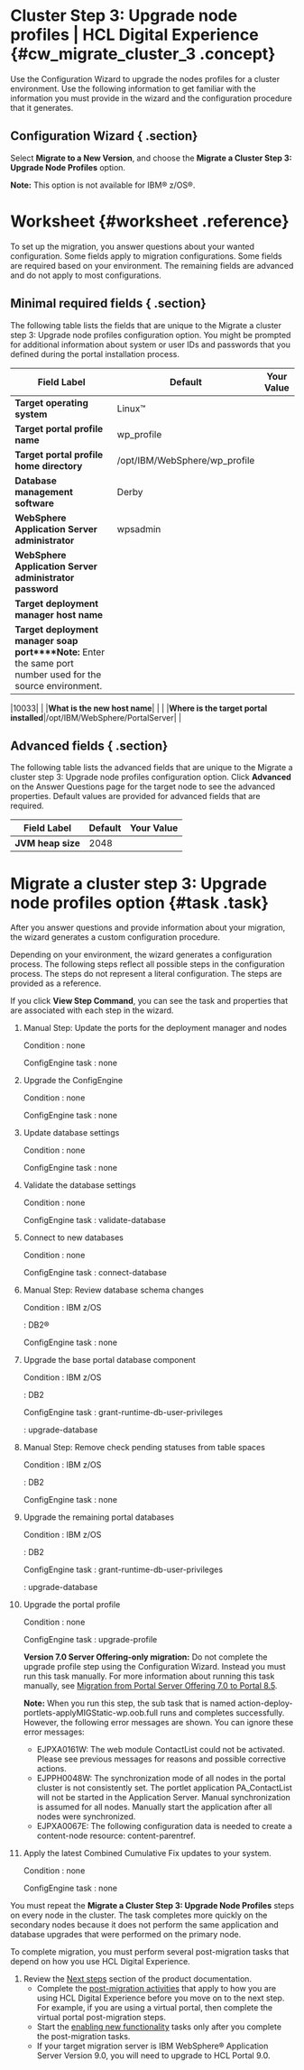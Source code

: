 # Cluster Step 3: Upgrade node profiles \| HCL Digital Experience {#cw_migrate_cluster_3 .concept}

Use the Configuration Wizard to upgrade the nodes profiles for a cluster environment. Use the following information to get familiar with the information you must provide in the wizard and the configuration procedure that it generates.

## Configuration Wizard { .section}

Select **Migrate to a New Version**, and choose the **Migrate a Cluster Step 3: Upgrade Node Profiles** option.

**Note:** This option is not available for IBM® z/OS®.

# Worksheet {#worksheet .reference}

To set up the migration, you answer questions about your wanted configuration. Some fields apply to migration configurations. Some fields are required based on your environment. The remaining fields are advanced and do not apply to most configurations.

## Minimal required fields { .section}

The following table lists the fields that are unique to the Migrate a cluster step 3: Upgrade node profiles configuration option. You might be prompted for additional information about system or user IDs and passwords that you defined during the portal installation process.

|Field Label|Default|Your Value|
|-----------|-------|----------|
|**Target operating system**|Linux™| |
|**Target portal profile name**|wp\_profile| |
|**Target portal profile home directory**|/opt/IBM/WebSphere/wp\_profile| |
|**Database management software**|Derby| |
|**WebSphere Application Server administrator**|wpsadmin| |
|**WebSphere Application Server administrator password**| | |
|**Target deployment manager host name**| | |
|**Target deployment manager soap port****Note:** Enter the same port number used for the source environment.

|10033| |
|**What is the new host name**| | |
|**Where is the target portal installed**|/opt/IBM/WebSphere/PortalServer| |

## Advanced fields { .section}

The following table lists the advanced fields that are unique to the Migrate a cluster step 3: Upgrade node profiles configuration option. Click **Advanced** on the Answer Questions page for the target node to see the advanced properties. Default values are provided for advanced fields that are required.

|Field Label|Default|Your Value|
|-----------|-------|----------|
|**JVM heap size**|2048| |

# Migrate a cluster step 3: Upgrade node profiles option {#task .task}

After you answer questions and provide information about your migration, the wizard generates a custom configuration procedure.

Depending on your environment, the wizard generates a configuration process. The following steps reflect all possible steps in the configuration process. The steps do not represent a literal configuration. The steps are provided as a reference.

If you click **View Step Command**, you can see the task and properties that are associated with each step in the wizard.

1.  Manual Step: Update the ports for the deployment manager and nodes

    Condition
    :   none

    ConfigEngine task
    :   none

2.  Upgrade the ConfigEngine

    Condition
    :   none

    ConfigEngine task
    :   none

3.  Update database settings

    Condition
    :   none

    ConfigEngine task
    :   none

4.  Validate the database settings

    Condition
    :   none

    ConfigEngine task
    :   validate-database

5.  Connect to new databases

    Condition
    :   none

    ConfigEngine task
    :   connect-database

6.  Manual Step: Review database schema changes

    Condition
    :   IBM z/OS

    :   DB2®

    ConfigEngine task
    :   none

7.  Upgrade the base portal database component

    Condition
    :   IBM z/OS

    :   DB2

    ConfigEngine task
    :   grant-runtime-db-user-privileges

    :   upgrade-database

8.  Manual Step: Remove check pending statuses from table spaces

    Condition
    :   IBM z/OS

    :   DB2

    ConfigEngine task
    :   none

9.  Upgrade the remaining portal databases

    Condition
    :   IBM z/OS

    :   DB2

    ConfigEngine task
    :   grant-runtime-db-user-privileges

    :   upgrade-database

10. Upgrade the portal profile

    Condition
    :   none

    ConfigEngine task
    :   upgrade-profile

    **Version 7.0 Server Offering-only migration:** Do not complete the upgrade profile step using the Configuration Wizard. Instead you must run this task manually. For more information about running this task manually, see [Migration from Portal Server Offering 7.0 to Portal 8.5](../migrate/mig_consider_7serveronly.md).

    **Note:** When you run this step, the sub task that is named action-deploy-portlets-applyMIGStatic-wp.oob.full runs and completes successfully. However, the following error messages are shown. You can ignore these error messages:

    -   EJPXA0161W: The web module ContactList could not be activated. Please see previous messages for reasons and possible corrective actions.
    -   EJPPH0048W: The synchronization mode of all nodes in the portal cluster is not consistently set. The portlet application PA\_ContactList will not be started in the Application Server. Manual synchronization is assumed for all nodes. Manually start the application after all nodes were synchronized.
    -   EJPXA0067E: The following configuration data is needed to create a content-node resource: content-parentref.
11. Apply the latest Combined Cumulative Fix updates to your system.

    Condition
    :   none

    ConfigEngine task
    :   none


You must repeat the **Migrate a Cluster Step 3: Upgrade Node Profiles** steps on every node in the cluster. The task completes more quickly on the secondary nodes because it does not perform the same application and database upgrades that were performed on the primary node.

To complete migration, you must perform several post-migration tasks that depend on how you use HCL Digital Experience.

1.  Review the [Next steps](../migrate/mig_nextsteps.md) section of the product documentation.
    -   Complete the [post-migration activities](../migrate/mig_t_post_mig.md) that apply to how you are using HCL Digital Experience before you move on to the next step. For example, if you are using a virtual portal, then complete the virtual portal post-migration steps.
    -   Start the [enabling new functionality](../migrate/mig_t_enable_new.md) tasks only after you complete the post-migration tasks.
    -   If your target migration server is IBM WebSphere® Application Server Version 9.0, you will need to upgrade to HCL Portal 9.0.

